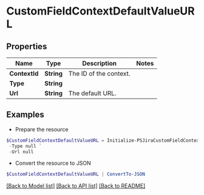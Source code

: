 # CustomFieldContextDefaultValueURL
## Properties

Name | Type | Description | Notes
------------ | ------------- | ------------- | -------------
**ContextId** | **String** | The ID of the context. | 
**Type** | **String** |  | 
**Url** | **String** | The default URL. | 

## Examples

- Prepare the resource
```powershell
$CustomFieldContextDefaultValueURL = Initialize-PSJiraCustomFieldContextDefaultValueURL  -ContextId null `
 -Type null `
 -Url null
```

- Convert the resource to JSON
```powershell
$CustomFieldContextDefaultValueURL | ConvertTo-JSON
```

[[Back to Model list]](../README.md#documentation-for-models) [[Back to API list]](../README.md#documentation-for-api-endpoints) [[Back to README]](../README.md)

